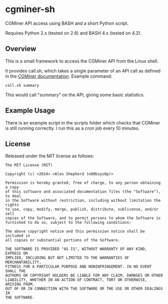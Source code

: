 cgminer-sh
==========

CGMiner API access using BASH and a short Python script.

Requires Python 2.x (tested on 2.6) and BASH 4.x (tested on 4.2).

## Overview
This is a small framework to access the CGMiner API from the Linux shell.

It provides call.sh, which takes a single parameter of an API call as defined in the [CGMiner documentation](https://github.com/ckolivas/cgminer/blob/master/API-README).
Example command:
```
call.sh summary
```

This would call "summary" on the API, giving some basic statistics.

## Example Usage
There is an example script in the scripts folder which checks that CGMiner is still running correctly. I run this as a cron job every 10 minutes.

## License
Released under the MIT license as follows:

```
The MIT License (MIT)

Copyright (c) <2014> <Alex Shepherd (n00bsys0p)>

Permission is hereby granted, free of charge, to any person obtaining a copy
of this software and associated documentation files (the "Software"), to deal
in the Software without restriction, including without limitation the rights
to use, copy, modify, merge, publish, distribute, sublicense, and/or sell
copies of the Software, and to permit persons to whom the Software is
furnished to do so, subject to the following conditions:

The above copyright notice and this permission notice shall be included in
all copies or substantial portions of the Software.

THE SOFTWARE IS PROVIDED "AS IS", WITHOUT WARRANTY OF ANY KIND, EXPRESS OR
IMPLIED, INCLUDING BUT NOT LIMITED TO THE WARRANTIES OF MERCHANTABILITY,
FITNESS FOR A PARTICULAR PURPOSE AND NONINFRINGEMENT. IN NO EVENT SHALL THE
AUTHORS OR COPYRIGHT HOLDERS BE LIABLE FOR ANY CLAIM, DAMAGES OR OTHER
LIABILITY, WHETHER IN AN ACTION OF CONTRACT, TORT OR OTHERWISE, ARISING FROM,
OUT OF OR IN CONNECTION WITH THE SOFTWARE OR THE USE OR OTHER DEALINGS IN
THE SOFTWARE.
```
